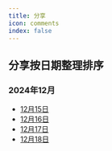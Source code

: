 ```yaml
---
title: 分享
icon: comments
index: false
---
```


## 分享按日期整理排序

### 2024年12月

- [12月15日](20241215.md) 
- [12月16日](20241216.md)
- [12月17日](20241217.md)
- [12月18日](20241218.md)
